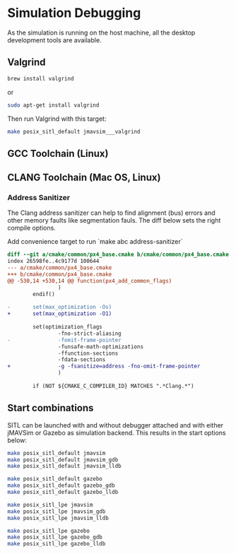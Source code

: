 # Simulation Debugging

As the simulation is running on the host machine, all the desktop development tools are available.

## Valgrind

<div class="host-code"></div>

```sh
brew install valgrind
```

or

<div class="host-code"></div>

```sh
sudo apt-get install valgrind
```

Then run Valgrind with this target:

<div class="host-code"></div>

```sh
make posix_sitl_default jmavsim___valgrind
```

## GCC Toolchain (Linux)

## CLANG Toolchain (Mac OS, Linux)

### Address Sanitizer

The Clang address sanitizer can help to find alignment (bus) errors and other memory faults like segmentation fauls. The diff below sets the right compile options.

<aside class="todo">
Add convenience target to run `make abc address-sanitizer`
</aside>

<div class="host-code"></div>

```diff
diff --git a/cmake/common/px4_base.cmake b/cmake/common/px4_base.cmake
index 26598fe..4c9177d 100644
--- a/cmake/common/px4_base.cmake
+++ b/cmake/common/px4_base.cmake
@@ -530,14 +530,14 @@ function(px4_add_common_flags)
                )
        endif()
 
-       set(max_optimization -Os)
+       set(max_optimization -O1)
 
        set(optimization_flags
                -fno-strict-aliasing
-               -fomit-frame-pointer
                -funsafe-math-optimizations
                -ffunction-sections
                -fdata-sections
+               -g -fsanitize=address -fno-omit-frame-pointer
                )
 
        if (NOT ${CMAKE_C_COMPILER_ID} MATCHES ".*Clang.*")

```

## Start combinations

SITL can be launched with and without debugger attached and with either jMAVSim or Gazebo as simulation backend. This results in the start options below:

<div class="host-code"></div>

```sh
make posix_sitl_default jmavsim
make posix_sitl_default jmavsim_gdb
make posix_sitl_default jmavsim_lldb

make posix_sitl_default gazebo
make posix_sitl_default gazebo_gdb
make posix_sitl_default gazebo_lldb

make posix_sitl_lpe jmavsim
make posix_sitl_lpe jmavsim_gdb
make posix_sitl_lpe jmavsim_lldb

make posix_sitl_lpe gazebo
make posix_sitl_lpe gazebo_gdb
make posix_sitl_lpe gazebo_lldb
```
